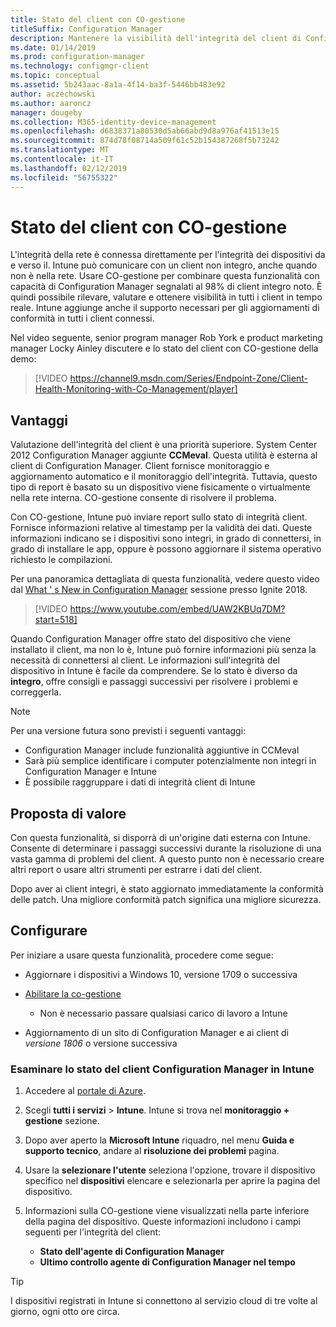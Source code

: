```yaml
---
title: Stato del client con CO-gestione
titleSuffix: Configuration Manager
description: Mantenere la visibilità dell'integrità del client di Configuration Manager da Intune nel portale di Azure
ms.date: 01/14/2019
ms.prod: configuration-manager
ms.technology: configmgr-client
ms.topic: conceptual
ms.assetid: 5b243aac-8a1a-4f14-ba3f-5446bb483e92
author: aczechowski
ms.author: aaroncz
manager: dougeby
ms.collection: M365-identity-device-management
ms.openlocfilehash: d6838371a80530d5ab66abd9d8a976af41513e15
ms.sourcegitcommit: 874d78f08714a509f61c52b154387268f5b73242
ms.translationtype: MT
ms.contentlocale: it-IT
ms.lasthandoff: 02/12/2019
ms.locfileid: "56755322"
---
```

# <a name="client-health-with-co-management"></a>Stato del client con CO-gestione

L'integrità della rete è connessa direttamente per l'integrità dei dispositivi da e verso il. Intune può comunicare con un client non integro, anche quando non è nella rete. Usare CO-gestione per combinare questa funzionalità con capacità di Configuration Manager segnalati al 98% di client integro noto. È quindi possibile rilevare, valutare e ottenere visibilità in tutti i client in tempo reale. Intune aggiunge anche il supporto necessari per gli aggiornamenti di conformità in tutti i client connessi.

Nel video seguente, senior program manager Rob York e product marketing manager Locky Ainley discutere e lo stato del client con CO-gestione della demo:

> [!VIDEO https://channel9.msdn.com/Series/Endpoint-Zone/Client-Health-Monitoring-with-Co-Management/player]



## <a name="benefits"></a>Vantaggi

Valutazione dell'integrità del client è una priorità superiore. System Center 2012 Configuration Manager aggiunte **CCMeval**. Questa utilità è esterna al client di Configuration Manager. Client fornisce monitoraggio e aggiornamento automatico e il monitoraggio dell'integrità. Tuttavia, questo tipo di report è basato su un dispositivo viene fisicamente o virtualmente nella rete interna. CO-gestione consente di risolvere il problema.

Con CO-gestione, Intune può inviare report sullo stato di integrità client. Fornisce informazioni relative al timestamp per la validità dei dati. Queste informazioni indicano se i dispositivi sono integri, in grado di connettersi, in grado di installare le app, oppure è possono aggiornare il sistema operativo richiesto le compilazioni. 

Per una panoramica dettagliata di questa funzionalità, vedere questo video dal [What ' s New in Configuration Manager](https://myignite.techcommunity.microsoft.com/sessions/64591) sessione presso Ignite 2018.

> [!VIDEO https://www.youtube.com/embed/UAW2KBUq7DM?start=518]


Quando Configuration Manager offre stato del dispositivo che viene installato il client, ma non lo è, Intune può fornire informazioni più senza la necessità di connettersi al client. Le informazioni sull'integrità del dispositivo in Intune è facile da comprendere. Se lo stato è diverso da **integro**, offre consigli e passaggi successivi per risolvere i problemi e correggerla.

> [!Note]  
> Per una versione futura sono previsti i seguenti vantaggi:
> - Configuration Manager include funzionalità aggiuntive in CCMeval  
> - Sarà più semplice identificare i computer potenzialmente non integri in Configuration Manager e Intune  
> - È possibile raggruppare i dati di integrità client di Intune  



## <a name="value-proposition"></a>Proposta di valore

Con questa funzionalità, si disporrà di un'origine dati esterna con Intune. Consente di determinare i passaggi successivi durante la risoluzione di una vasta gamma di problemi del client. A questo punto non è necessario creare altri report o usare altri strumenti per estrarre i dati del client.

Dopo aver ai client integri, è stato aggiornato immediatamente la conformità delle patch. Una migliore conformità patch significa una migliore sicurezza.



## <a name="configure"></a>Configurare

Per iniziare a usare questa funzionalità, procedere come segue:

- Aggiornare i dispositivi a Windows 10, versione 1709 o successiva  

- [Abilitare la co-gestione](/sccm/comanage/how-to-enable)  
    - Non è necessario passare qualsiasi carico di lavoro a Intune  

- Aggiornamento di un sito di Configuration Manager e ai client di *versione 1806* o versione successiva  


### <a name="review-configuration-manager-client-health-in-intune"></a>Esaminare lo stato del client Configuration Manager in Intune

1. Accedere al [portale di Azure](https://portal.azure.com/).  

2. Scegli **tutti i servizi** > **Intune**. Intune si trova nel **monitoraggio + gestione** sezione.  

3. Dopo aver aperto la **Microsoft Intune** riquadro, nel menu **Guida e supporto tecnico**, andare al **risoluzione dei problemi** pagina.  

4. Usare la **selezionare l'utente** seleziona l'opzione, trovare il dispositivo specifico nel **dispositivi** elencare e selezionarla per aprire la pagina del dispositivo.  

5. Informazioni sulla CO-gestione viene visualizzati nella parte inferiore della pagina del dispositivo. Queste informazioni includono i campi seguenti per l'integrità del client:  
    - **Stato dell'agente di Configuration Manager**  
    - **Ultimo controllo agente di Configuration Manager nel tempo**  

> [!Tip]  
> I dispositivi registrati in Intune si connettono al servizio cloud di tre volte al giorno, ogni otto ore circa. 

